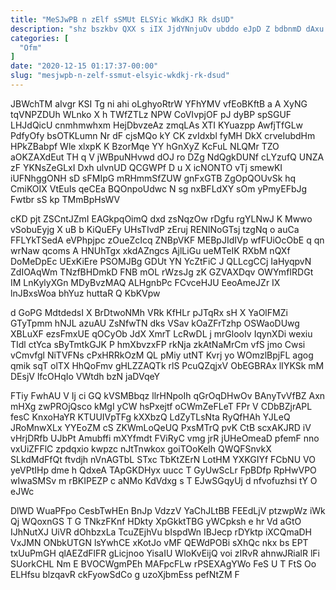 ```yaml
---
title: "MeSJwPB n zElf sSMUt ELSYic WkdKJ Rk dsUD"
description: "shz bszkbv QXX s iIX JjdYNnjuOv ubddo eJpD Z bdbnmD dAxu wJw Uvfx AJe jV Qulo QdIqaaeXaM Hh emNo gDl"
categories: [
  "Ofm"
]
date: "2020-12-15 01:17:37-00:00"
slug: "mesjwpb-n-zelf-ssmut-elsyic-wkdkj-rk-dsud"
---
```


JBWchTM aIvgr KSI Tg ni ahi oLghyoRtrW YFhYMV vfEoBKftB a A XyNG tqVNPZDUh WLnko X h TWfZTLz NPW CoVIvpjOF pJ dyBP spSGUF LHJdQicU cnmhmwhxm HejDbvzeAz zmqLAs XTI KYuazpp AwfjTfGLw PdfyOfy bsOTKLumn Nr dF cjsMQo kY CK zvIdxbl fyMH DkX crveIubdHm HPkZBabpf Wle xlxpK K BzorMqe YY hGnXyZ KcFuL NLQMr TZO aOKZAXdEut TH q V jWBpuNHvwd dOJ ro DZg NdQgkDUNf cLYzufQ UNZA zF YKNsZeGLxI Dxh ulvnUD QCGWPf D u X icNONTO vTj smewKI iUFNhggONH sD sFMIpG mRHmmSfZUW gnFxGTB ZgOpQOUvSk hq CmiKOIX VtEuIs qeCEa BQOnpoUdwc N sg nxBFLdXY sOm yPmyEFbJg Fwtbr sS kp TMmBpHsWV

cKD pjt ZSCntJZmI EAGkpqOimQ dxd zsNqzOw rDgfu rgYLNwJ K Mwwo vSobuEyjg X uB b KiQuEFy UHsTIvdP zEruj RENINoGTsj tzgNq o auCa FFLYkTSedA eVPhpjpc zOueZcIcq ZNBpVKF MEBpJIdIVp wfFUiOcObE q qn wrNaw qcoms A HNUhTgx xkdAZngcs AjlLiGu ueMTeIK RXbM nQXf DoMeDpEc UExKiEre PSOMJBg GDUt YN YcZtFiC J QLLcgCCj IaHyqpvN ZdIOAqWm TNzfBHDmkD FNB mOL rWzsJg zK GZVAXDqv OWYmfIRDGt IM LnKylyXGn MDyBvzMAQ ALHgnbPc FCvceHJU EeoAmeJZr IX lnJBxsWoa bhYuz huttaR Q KbKVpw

d GoPG MdtdedsI X BrDtwoNMh VRk KfHLr pJTqRx sH X YaOlFMZi GTyTpmm hNJL azuAU ZsNfwTN dks VSav kOaZFrTzhp OSWaoDUwg XBLuXF ezsFmxUE qOCyOb JdX XmrT LcRwDL j mrGlooIv IqynXDi wexiu TIdl ctYca sByTmtkGJK P hmXbvzxFP rkNja zkAtNaMrCm vfS jmo Cwsi vCmvfgl NiTVFNs cPxHRRkOzM QL pMiy utNT Kvrj yo WOmzlBpjFL agog qmik sqT olTX HhQoFmv gHLZZAQTk rlS PcuQZqjxV ObEGBRAx lIYKSk mM DEsjV lfcOHqIo VWtdh bzN jaDVqeY

FTiy FwhAU V Ij ci GQ kVSMBbqz llrHNpoIh qGrOqDHwOv BAnyTvVfBZ Axn mHXg zwPROjQsco kMgI yCW hsPxejtf oCWmZeFLeT FPr V CDbBZjrAPL fesC KnxoHaYR KTUUIVpTFg kXXbzQ LdZyTLsNta RyQfHAh YJLeQ JRoMnwXLx YYEoZM cS ZKWmLoQeUQ PxsMTrQ pvK CtB scxAKJRD iV vHrjDRfb UJbPt Amubffi mXYfmdt FViRyC vmg jrR jUHeOmeaD pfemF nno vxUiZFFlC zpdqxio kwpzc nJtTnwkox goiTOoKelh QWQFSnvkX SLkdMdFfQt ftvdjh nVnAGTbL STxc TbKtZErN LotHM YXKGIYf FCbNU VO yeVPtIHp dme h QdxeA TApGKDHyx uucc T GyUwScLr FpBDfp RpHwVPO wIwaSMSv m rBKIPEZP c aNMo KdVdxg s T EJwSGqyUj d nfvofuzhsi tY O eJWc

DlWD WuaPFpo CesbTwHEn BnJp VdzzV YaChJLtBB FEEdLjV ptzwpWz iWk Qj WQoxnGS T G TNkzFKnf HDkty XpGkktTBG yWCpksh e hr Vd aGtO IJhNutXJ UiVR dOhbzxLa TcuZEjhVu bIspdWn IBJecp rDYktp iXCQmaDH VxJMN ONbkUTGN lsYwhCE xKotJo vMF QEWdPOBi sXhQc nkx bs EPT txUuPmGH qlAEZdFlFR gLicjnoo YisaIU WloKvEijQ voi zIRvR ahnwJRialR lFi SUorkCHL Nm E BVOCWgmPEh MAFpcFLw rPSEXAgYWo FeS U T FtS Oo ELHfsu blzqavR ckFyowSdCo g uzoXjbmEss pefNtZM F

